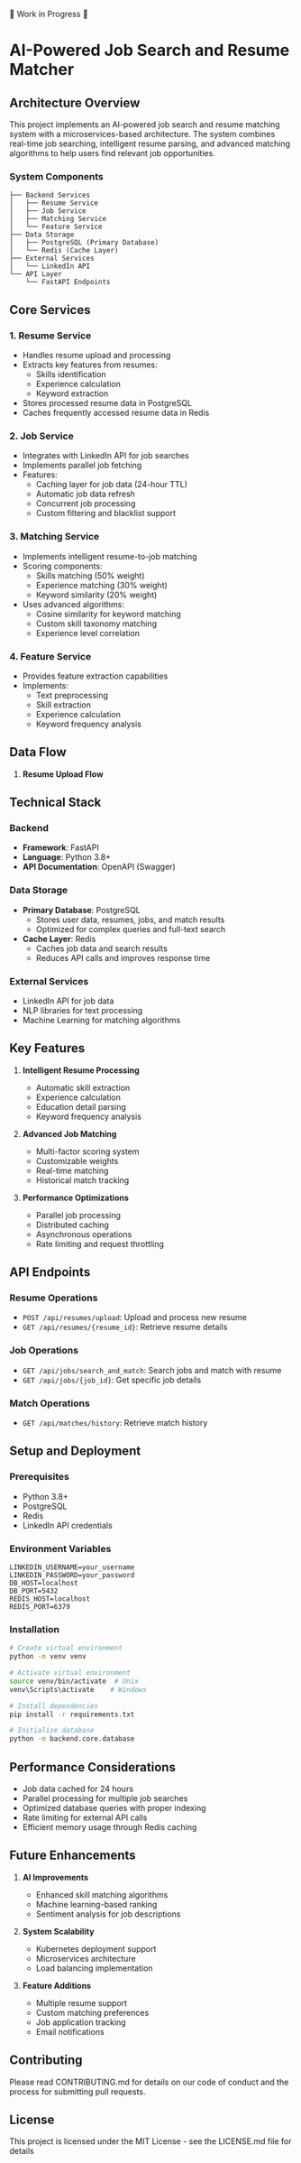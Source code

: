 🚧 Work in Progress 🚧
# AI-Powered Job Search and Resume Matcher

## Architecture Overview

This project implements an AI-powered job search and resume matching system with a microservices-based architecture. The system combines real-time job searching, intelligent resume parsing, and advanced matching algorithms to help users find relevant job opportunities.

### System Components

```
├── Backend Services
│   ├── Resume Service
│   ├── Job Service
│   ├── Matching Service
│   └── Feature Service
├── Data Storage
│   ├── PostgreSQL (Primary Database)
│   └── Redis (Cache Layer)
├── External Services
│   └── LinkedIn API
└── API Layer
    └── FastAPI Endpoints
```

## Core Services

### 1. Resume Service

- Handles resume upload and processing
- Extracts key features from resumes:
  - Skills identification
  - Experience calculation
  - Keyword extraction
- Stores processed resume data in PostgreSQL
- Caches frequently accessed resume data in Redis

### 2. Job Service

- Integrates with LinkedIn API for job searches
- Implements parallel job fetching
- Features:
  - Caching layer for job data (24-hour TTL)
  - Automatic job data refresh
  - Concurrent job processing
  - Custom filtering and blacklist support

### 3. Matching Service

- Implements intelligent resume-to-job matching
- Scoring components:
  - Skills matching (50% weight)
  - Experience matching (30% weight)
  - Keyword similarity (20% weight)
- Uses advanced algorithms:
  - Cosine similarity for keyword matching
  - Custom skill taxonomy matching
  - Experience level correlation

### 4. Feature Service

- Provides feature extraction capabilities
- Implements:
  - Text preprocessing
  - Skill extraction
  - Experience calculation
  - Keyword frequency analysis

## Data Flow

1. **Resume Upload Flow**

## Technical Stack

### Backend

- **Framework**: FastAPI
- **Language**: Python 3.8+
- **API Documentation**: OpenAPI (Swagger)

### Data Storage

- **Primary Database**: PostgreSQL
  - Stores user data, resumes, jobs, and match results
  - Optimized for complex queries and full-text search
- **Cache Layer**: Redis
  - Caches job data and search results
  - Reduces API calls and improves response time

### External Services

- LinkedIn API for job data
- NLP libraries for text processing
- Machine Learning for matching algorithms

## Key Features

1. **Intelligent Resume Processing**

   - Automatic skill extraction
   - Experience calculation
   - Education detail parsing
   - Keyword frequency analysis

2. **Advanced Job Matching**

   - Multi-factor scoring system
   - Customizable weights
   - Real-time matching
   - Historical match tracking

3. **Performance Optimizations**
   - Parallel job processing
   - Distributed caching
   - Asynchronous operations
   - Rate limiting and request throttling

## API Endpoints

### Resume Operations

- `POST /api/resumes/upload`: Upload and process new resume
- `GET /api/resumes/{resume_id}`: Retrieve resume details

### Job Operations

- `GET /api/jobs/search_and_match`: Search jobs and match with resume
- `GET /api/jobs/{job_id}`: Get specific job details

### Match Operations

- `GET /api/matches/history`: Retrieve match history

## Setup and Deployment

### Prerequisites

- Python 3.8+
- PostgreSQL
- Redis
- LinkedIn API credentials

### Environment Variables

```
LINKEDIN_USERNAME=your_username
LINKEDIN_PASSWORD=your_password
DB_HOST=localhost
DB_PORT=5432
REDIS_HOST=localhost
REDIS_PORT=6379
```

### Installation

```bash
# Create virtual environment
python -m venv venv

# Activate virtual environment
source venv/bin/activate  # Unix
venv\Scripts\activate    # Windows

# Install dependencies
pip install -r requirements.txt

# Initialize database
python -m backend.core.database
```

## Performance Considerations

- Job data cached for 24 hours
- Parallel processing for multiple job searches
- Optimized database queries with proper indexing
- Rate limiting for external API calls
- Efficient memory usage through Redis caching

## Future Enhancements

1. **AI Improvements**

   - Enhanced skill matching algorithms
   - Machine learning-based ranking
   - Sentiment analysis for job descriptions

2. **System Scalability**

   - Kubernetes deployment support
   - Microservices architecture
   - Load balancing implementation

3. **Feature Additions**
   - Multiple resume support
   - Custom matching preferences
   - Job application tracking
   - Email notifications

## Contributing

Please read CONTRIBUTING.md for details on our code of conduct and the process for submitting pull requests.

## License

This project is licensed under the MIT License - see the LICENSE.md file for details
